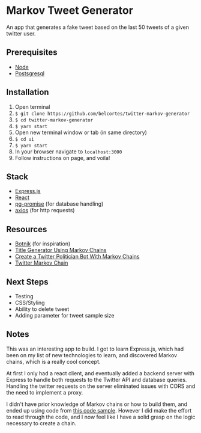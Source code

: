# Markov Tweet Generator

An app that generates a fake tweet based on the last 50 tweets of a given twitter user.

## Prerequisites


- [Node](https://nodejs.org/en/download/)
- [Postsgresql](https://www.postgresql.org/download/)


## Installation
1. Open terminal
2. ```$ git clone https://github.com/belcortes/twitter-markov-generator```
3. ```$ cd twitter-markov-generator```
3. ```$ yarn start```
4. Open new terminal window or tab (in same directory)
5. ```$ cd ui```
6. ```$ yarn start```
7. In your browser navigate to ```localhost:3000```
8. Follow instructions on page, and voila!

## Stack
- [Express.js](https://expressjs.com/)
- [React](https://reactjs.org/)
- [pg-promise](https://github.com/vitaly-t/pg-promise) (for database handling)
- [axios](https://www.npmjs.com/package/axios) (for http requests)

## Resources
- [Botnik](http://botnik.org/apps/writer) (for inspiration)
- [Title Generator Using Markov Chains](https://www.soliantconsulting.com/blog/title-generator-using-markov-chains)
- [Create a Twitter Politician Bot With Markov Chains](https://hackernoon.com/create-a-twitter-politician-bot-with-markov-chains-node-js-and-stdlib-14df8cc1c68a)
- [Twitter Markov Chain](https://github.com/notoriaga/twitter-markov-chain)


## Next Steps
- Testing
- CSS/Styling
- Ability to delete tweet
- Adding parameter for tweet sample size


## Notes

This was an interesting app to build. I got to learn Express.js, which had been on my list of new technologies to learn, and discovered Markov chains, which is a really cool concept.

At first I only had a react client, and eventually added a backend server with Express to handle both requests to the Twitter API and database queries. Handling the twitter requests on the server eliminated issues with CORS and the need to implement a proxy.  

I didn't have prior knowledge of Markov chains or how to build them, and ended up using code from [this code sample](http://jsfiddle.net/dospromptman/pUYmd/light/). However I did make the effort to read through the code, and I now feel like I have a solid grasp on the logic necessary to create a chain.
